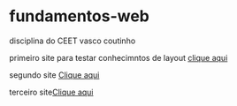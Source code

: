 # fundamentos-web
disciplina do CEET vasco coutinho

primeiro site para testar conhecimntos de layout [clique aqui](https://luisarturrangel.github.io/fundamentos-web/primeiro/index.html "primeiro site")

segundo site [Clique aqui](https://luisarturrangel.github.io/fundamentos-web/segundo/index.html "segundo site")

terceiro site[Clique aqui](https://luisarturrangel.github.io/fundamentos-web/terceiro/index.html "terceiro site")
